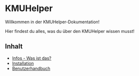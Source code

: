 # KMUHelper

Willkommen in der KMUHelper-Dokumentation!

Hier findest du alles, was du über den KMUHelper wissen musst!

## Inhalt

-   [Infos - Was ist das?](infos.md)
-   [Installation](install.md)
-   [Benutzerhandbuch](manual)
